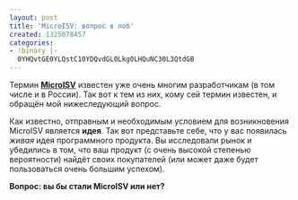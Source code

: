 ```yaml
---
layout: post
title: 'MicroISV: вопрос в лоб'
created: 1325078457
categories:
- !binary |-
  0YHQvtGE0YLQstC10YDQvdGL0Lkg0LHQuNC30L3QtdGB
---
```

Термин <strong><a href="http://en.wikipedia.org/wiki/Micro_ISV">MicroISV</a></strong> известен уже очень многим разработчикам (в том числе и в России). Так вот к тем из них, кому сей термин известен, и обращён мой нижеследующий вопрос.

Как известно, отправным и необходимым условием для возникновения MicroISV является <strong>идея</strong>. Так вот представьте себе, что у вас появилась <em>живая</em> идея программного продукта. Вы исследовали рынок и убедились в том, что ваш продукт (с очень высокой степенью вероятности) найдёт своих покупателей (или может даже будет пользоваться очень большим успехом).

<strong>Вопрос: вы бы стали MicroISV или нет?</strong>
